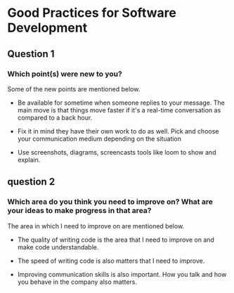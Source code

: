 # **Good Practices for Software Development**

## Question 1

### Which point(s) were new to you?

Some of the new points are mentioned below.

- Be available for sometime when someone replies to your message. The main move is that things move faster if it's a real-time conversation as compared to a back hour.

- Fix it in mind they have their own work to do as well. Pick and choose your communication medium depending on the situation

- Use screenshots, diagrams, screencasts tools like loom to show and explain.

## question 2

### Which area do you think you need to improve on? What are your ideas to make progress in that area?

The area in which I need to improve on are mentioned below.

- The quality of writing code is the area that I need to improve on and make code understandable.

- The speed of writing code is also matters that I need to improve.

- Improving communication skills is also important. How you talk and how you behave in the company also matters.
